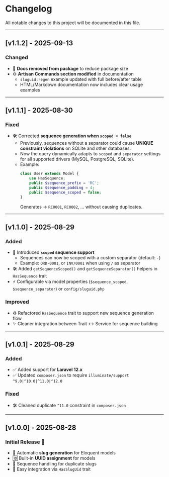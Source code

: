 # Changelog

All notable changes to this project will be documented in this file.

---

## [v1.1.2] - 2025-09-13

### Changed

- 📄 **Docs removed from package** to reduce package size
- ⚙️ **Artisan Commands section modified** in documentation
  - `sluguid:regen` example updated with full before/after table
  - HTML/Markdown documentation now includes clear usage examples

---

## [v1.1.1] - 2025-08-30

### Fixed

- 🛠 Corrected **sequence generation when `scoped = false`**
  - Previously, sequences without a separator could cause **UNIQUE constraint violations** on SQLite and other databases.
  - Now the query dynamically adapts to `scoped` and `separator` settings for all supported drivers (MySQL, PostgreSQL, SQLite).
  - Example:
    ```php
    class User extends Model {
        use HasSequence;
        public $sequence_prefix = 'RC';
        public $sequence_padding = 4;
        public $sequence_scoped = false;
    }
    ```
    Generates → `RC0001`, `RC0002`, … without causing duplicates.

---

## [v1.1.0] - 2025-08-29

### Added

- 🔢 Introduced **`scoped` sequence support**
  - Sequences can now be scoped with a custom separator (default: `-`)
  - Example: `ORD-0001`, or `INV/0001` when using `/` as separator
- 🛠 Added `getSequenceScoped()` and `getSequenceSeparator()` helpers in `HasSequence` trait
- ⚡ Configurable via model properties (`$sequence_scoped`, `$sequence_separator`) or `config/sluguid.php`

### Improved

- ♻️ Refactored `HasSequence` trait to support new sequence generation flow
- ✨ Cleaner integration between Trait ↔ Service for sequence building

---

## [v1.0.1] - 2025-08-29

### Added

- ✅ Added support for **Laravel 12.x**
- ✅ Updated `composer.json` to require `illuminate/support` `^9.0|^10.0|^11.0|^12.0`

### Fixed

- 🛠 Cleaned duplicate `^11.0` constraint in `composer.json`

---

## [v1.0.0] - 2025-08-28

### Initial Release 🎉

- 🚀 Automatic **slug generation** for Eloquent models
- 🆔 Built-in **UUID assignment** for models
- 🔢 Sequence handling for duplicate slugs
- 🧩 Easy integration via `HasSlugUid` trait
